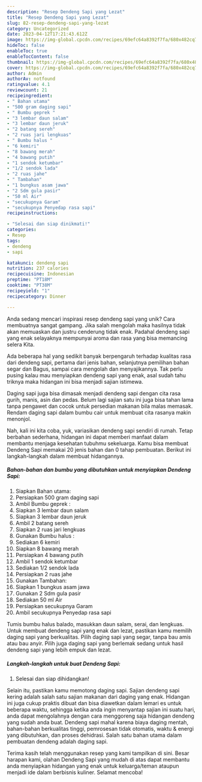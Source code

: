 ```yaml
---
description: "Resep Dendeng Sapi yang Lezat"
title: "Resep Dendeng Sapi yang Lezat"
slug: 82-resep-dendeng-sapi-yang-lezat
category: Uncategorized
date: 2023-04-12T17:21:43.612Z
image: https://img-global.cpcdn.com/recipes/69efc64a8392f7fa/680x482cq70/dendeng-sapi-foto-resep-utama.jpg
hideToc: false
enableToc: true
enableTocContent: false
thumbnail: https://img-global.cpcdn.com/recipes/69efc64a8392f7fa/680x482cq70/dendeng-sapi-foto-resep-utama.jpg
cover: https://img-global.cpcdn.com/recipes/69efc64a8392f7fa/680x482cq70/dendeng-sapi-foto-resep-utama.jpg
author: Admin
authorAv: notfound
ratingvalue: 4.1
reviewcount: 21
recipeingredient:
- " Bahan utama"
- "500 gram daging sapi"
- " Bumbu geprek "
- "3 lembar daun salam"
- "3 lembar daun jeruk"
- "2 batang sereh"
- "2 ruas jari lengkuas"
- " Bumbu halus "
- "6 kemiri"
- "8 bawang merah"
- "4 bawang putih"
- "1 sendok ketumbar"
- "1/2 sendok lada"
- "2 ruas jahe"
- " Tambahan"
- "1 bungkus asam jawa"
- "2 Sdm gula pasir"
- "50 ml Air"
- "secukupnya Garam"
- "secukupnya Penyedap rasa sapi"
recipeinstructions:

- "Selesai dan siap dinikmati!"
categories:
- Resep
tags:
- dendeng
- sapi

katakunci: dendeng sapi 
nutrition: 237 calories
recipecuisine: Indonesian
preptime: "PT18M"
cooktime: "PT38M"
recipeyield: "1"
recipecategory: Dinner

---
```





Anda sedang mencari inspirasi resep dendeng sapi yang unik? Cara membuatnya sangat gampang. Jika salah mengolah maka hasilnya tidak akan memuaskan dan justru cenderung tidak enak. Padahal dendeng sapi yang enak selayaknya mempunyai aroma dan rasa yang bisa memancing selera Kita.





Ada beberapa hal yang sedikit banyak berpengaruh terhadap kualitas rasa dari dendeng sapi, pertama dari jenis bahan, selanjutnya pemilihan bahan segar dan Bagus, sampai cara mengolah dan menyajikannya. Tak perlu pusing kalau mau menyiapkan dendeng sapi yang enak,      asal sudah tahu triknya maka hidangan ini bisa menjadi sajian istimewa.














Daging sapi juga bisa dimasak menjadi dendeng sapi dengan cita rasa gurih, manis, asin dan pedas. Belum lagi sajian satu ini juga bisa tahan lama tanpa pengawet dan cocok untuk persedian makanan bila malas memasak. Rendam daging sapi dalam bumbu cair untuk membuat cita rasanya makin menonjol.






Nah, kali ini kita coba, yuk, variasikan dendeng sapi sendiri di rumah. Tetap berbahan sederhana, hidangan ini dapat memberi manfaat dalam membantu menjaga kesehatan tubuhmu sekeluarga. Kamu bisa membuat Dendeng Sapi memakai 20 jenis bahan dan 0 tahap pembuatan. Berikut ini langkah-langkah dalam membuat hidangannya.

<!--inarticleads1-->

##### Bahan-bahan dan bumbu yang dibutuhkan untuk menyiapkan Dendeng Sapi:

1. Siapkan  Bahan utama:
1. Persiapkan 500 gram daging sapi
1. Ambil  Bumbu geprek :
1. Siapkan 3 lembar daun salam
1. Siapkan 3 lembar daun jeruk
1. Ambil 2 batang sereh
1. Siapkan 2 ruas jari lengkuas
1. Gunakan  Bumbu halus :
1. Sediakan 6 kemiri
1. Siapkan 8 bawang merah
1. Persiapkan 4 bawang putih
1. Ambil 1 sendok ketumbar
1. Sediakan 1/2 sendok lada
1. Persiapkan 2 ruas jahe
1. Gunakan  Tambahan:
1. Siapkan 1 bungkus asam jawa
1. Gunakan 2 Sdm gula pasir
1. Sediakan 50 ml Air
1. Persiapkan secukupnya Garam
1. Ambil secukupnya Penyedap rasa sapi


Tumis bumbu halus balado, masukkan daun salam, serai, dan lengkuas. Untuk membuat dendeng sapi yang enak dan lezat, pastikan kamu memilih daging sapi yang berkualitas. Pilih daging sapi yang segar, tanpa bau amis atau bau anyir. Pilih juga daging sapi yang berlemak sedang untuk hasil dendeng sapi yang lebih empuk dan lezat. 

<!--inarticleads2-->

##### Langkah-langkah untuk buat Dendeng Sapi:


1. Selesai dan siap dihidangkan!

Selain itu, pastikan kamu memotong daging sapi. Sajian dendeng sapi kering adalah salah satu sajian makanan dari daging yang enak. Hidangan ini juga cukup praktis dibuat dan bisa diawetkan dalam lemari es untuk beberapa waktu, sehingga ketika anda ingin menyantap sajian ini suatu hari, anda dapat mengolahnya dengan cara menggoreng saja hidangan dendeng yang sudah anda buat. Dendeng sapi mahal karena biaya daging mentah, bahan-bahan berkualitas tinggi, pemrosesan tidak otomatis, waktu &amp; energi yang dibutuhkan, dan proses dehidrasi. Salah satu bahan utama dalam pembuatan dendeng adalah daging sapi. 

Terima kasih telah menggunakan resep yang kami tampilkan di sini. Besar harapan kami, olahan Dendeng Sapi yang mudah di atas dapat membantu anda menyiapkan hidangan yang enak untuk keluarga/teman ataupun menjadi ide dalam berbisnis kuliner. Selamat mencoba!
